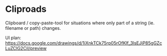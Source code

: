 # Cliproads

Clipboard / copy-paste-tool for situations where only part of a string (ie. filename or path) changes.

UI plan:
https://docs.google.com/drawings/d/1iXnkTCk75rp05rOfKlf_3lsEJjP85gGZcLuZClG2CiI/preview
